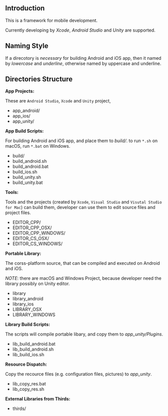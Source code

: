 ## Introduction

This is a framework for mobile development.

Currently developing by
*Xcode*, *Android Studio* and *Unity* are supported.

## Naming Style

If a direcotory is *necessary* for building Android and iOS app,
then it named by *lowercase* and *underline*,
otherwise named by uppercase and underline.

## Directories Structure

**App Projects:**

These are `Android Studio`, `Xcode` and `Unity` project,

* app_android/
* app_ios/
* app_unity/

**App Build Scripts:**

For building Android and iOS app, and place them to *build/*.
to run `*.sh` on macOS, run `*.bat` on Windows.

* build/
* build_android.sh
* build_android.bat
* build_ios.sh
* build_unity.sh
* build_unity.bat

**Tools:**

Tools and the projects
(created by `Xcode`, `Visual Studio` and `Visutal Studio for Mac`)
can build them,
developer can use them to edit source files and project files.

* EDITOR_CPP/
* EDITOR_CPP_OSX/
* EDITOR_CPP_WINDOWS/
* EDITOR_CS_OSX/
* EDITOR_CS_WINDOWS/

**Portable Library:**

The corss-platform source,
that can be compiled and executed on Android and iOS.

*NOTE*: there are macOS and Windows Project,
because developer need the library possibly on Unity editor.

* library
* library_android
* library_ios
* LIBRARY_OSX
* LIBRARY_WINDOWS

**Library Build Scripts:**

The scripts will compile portable libary,
and copy them to *app_unity/Plugins*.

* lib_build_android.bat
* lib_build_android.sh
* lib_build_ios.sh

**Resource Dispatch:**

Copy the recource files (e.g. configuration files, pictures) to *app_unity*.

* lib_copy_res.bat
* lib_copy_res.sh

**External Libraries from Thirds:**

* thirds/

